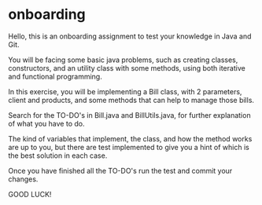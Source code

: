# onboarding
Hello, this is an onboarding assignment to test your knowledge in Java and Git.

You will be facing some basic java problems, such as creating classes, constructors, and an utility class with some methods, using both iterative and functional programming.

In this exercise, you will be implementing a Bill class, with 2 parameters, client and products, and some methods that can help to manage those bills.

Search for the TO-DO's in Bill.java and BillUtils.java, for further explanation of what you have to do.

The kind of variables that implement, the class, and how the method works are up to you, but there are test implemented to give you a hint of which is the best solution in each case.

Once you have finished all the TO-DO's run the test and commit your changes.

GOOD LUCK!
